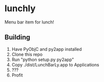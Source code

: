 lunchly
=======

Menu bar item for lunch!

Building
--------
1. Have PyObjC and py2app installed
2. Clone this repo
3. Run "python setup.py py2app"
4. Copy ./dist/LunchBarLy.app to Applications
5. ???
6. Profit
